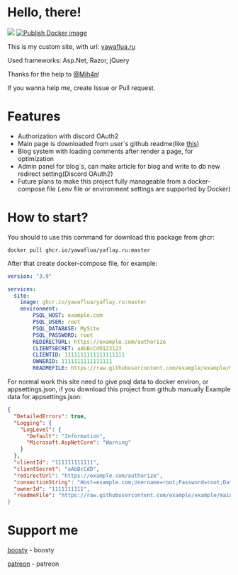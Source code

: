 # Hello, there!
[![](https://img.shields.io/website?url=https%3A%2F%2Fyawaflua.ru&style=for-the-badge)](https://yawaflua.ru)
[![Publish Docker image](https://github.com/yawaflua/yaflay.ru/actions/workflows/docker-image.yml/badge.svg)](https://github.com/yawaflua/yaflay.ru/actions/workflows/docker-image.yml)

This is my custom site, with url: [yawaflua.ru](https://yawaflua.ru/)

Used frameworks: Asp.Net, Razor, jQuery

Thanks for the help to [@Mih4n](https://github.com/Mih4n)!

If you wanna help me, create Issue or Pull request.

# Features
- Authorization with discord OAuth2
- Main page is downloaded from user`s github readme(like [this](https://github.com/yawaflua/yawaflua))
- Blog system with loading comments after render a page, for optimization
- Admin panel for blog`s, can make article for blog and write to db new redirect setting(Discord OAuth2)
- Future plans to make this project fully manageable from a docker-compose file (.env file or environment settings are supported by Docker)
# How to start?
You should to use this command for download this package from ghcr:
```cli
docker pull ghcr.io/yawaflua/yaflay.ru:master
```
After that create docker-compose file, for example:
```yml
version: "3.9"

services: 
  site:
    image: ghcr.io/yawaflua/yaflay.ru:master
    environment:
        PSQL_HOST: example.com
        PSQL_USER: root
        PSQL_DATABASE: MySite
        PSQL_PASSWORD: root
        REDIRECTURL: https://example.com/authorize
        CLIENTSECRET: aAbBcCdD123123
        CLIENTID: 1111111111111111111
        OWNERID: 1111111111111111
        READMEFILE: https://raw.githubusercontent.com/example/example/main/README.md
```
For normal work this site need to give psql data to docker environ, or appsettings.json, if you download this project from github manually
Example data for appsettings.json:
```json
{
  "DetailedErrors": true,
  "Logging": {
    "LogLevel": {
      "Default": "Information",
      "Microsoft.AspNetCore": "Warning"
    }
  },
  "clientId": "111111111111",
  "clientSecret": "aAbBcCdD",
  "redirectUrl": "https://example.com/authorize",
  "connectionString": "Host=example.com;Username=root;Password=root;Database=MySite;",
  "ownerId": "1111111111",
  "readmeFile": "https://raw.githubusercontent.com/example/example/main/README.md
}
```
# Support me
[boosty](https://yawaflua.ru/boosty) - boosty

[patreon](https://yawaflua.ru/patreon) - patreon
